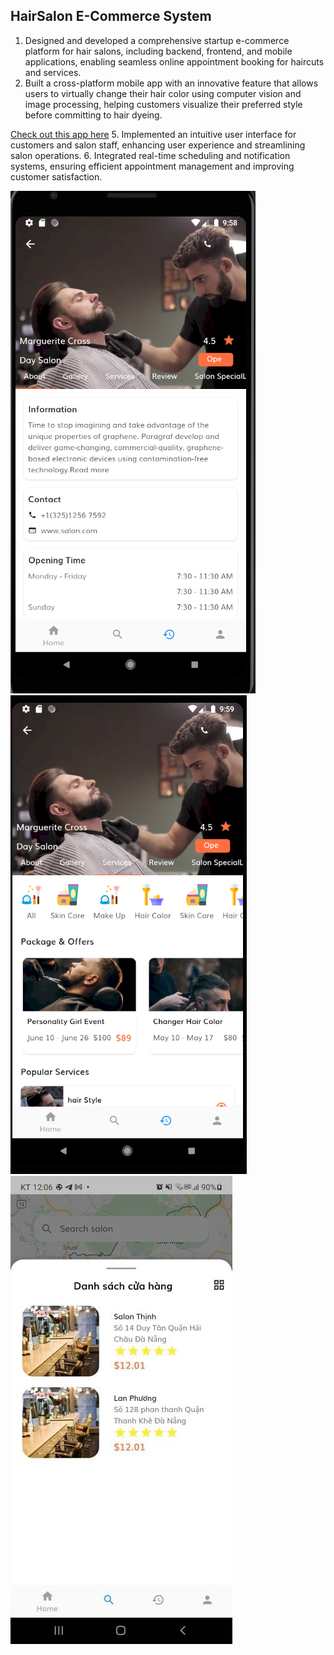 ##  HairSalon E-Commerce System

1. Designed and developed a comprehensive startup e-commerce platform for hair salons, including backend, frontend, and mobile applications, enabling seamless online appointment booking for haircuts and services.
2. Built a cross-platform mobile app with an innovative feature that allows users to virtually change their hair color using computer vision and image processing, helping customers visualize their preferred style before committing to hair dyeing.
  
[Check out this app here](https://github.com/quocnh/ChangeHairColor_DeepLearning)
5. Implemented an intuitive user interface for customers and salon staff, enhancing user experience and streamlining salon operations.
6. Integrated real-time scheduling and notification systems, ensuring efficient appointment management and improving customer satisfaction.

![alt tag](https://github.com/quocnh/HairSalon/blob/master/1.png?raw=true)
![alt tag](https://github.com/quocnh/HairSalon/blob/master/2.png?raw=true)
![alt tag](https://github.com/quocnh/HairSalon/blob/master/3.jpeg?raw=true)
